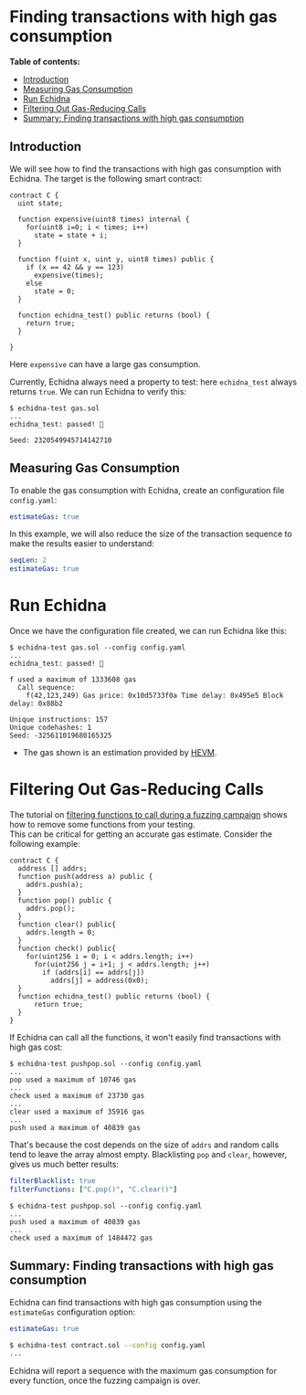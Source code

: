 # Finding transactions with high gas consumption

**Table of contents:**

- [Introduction](#introduction)
- [Measuring Gas Consumption](#measuring-gas-consumption)
- [Run Echidna](#run-echidna)
- [Filtering Out Gas-Reducing Calls](#filtering-out-gas-reducing-calls)
- [Summary: Finding transactions with high gas consumption](#summary-finding-transactions-with-high-gas-consumption)

## Introduction

We will see how to find the transactions with high gas consumption with Echidna. The target is the following smart contract:

```solidity
contract C {
  uint state;

  function expensive(uint8 times) internal {
    for(uint8 i=0; i < times; i++)
      state = state + i;
  }

  function f(uint x, uint y, uint8 times) public {
    if (x == 42 && y == 123)
      expensive(times);
    else
      state = 0;
  }

  function echidna_test() public returns (bool) {
    return true;
  }

}
```
Here `expensive` can have a large gas consumption. 

Currently, Echidna always need a property to test: here `echidna_test` always returns `true`.
We can run Echidna to verify this:

```
$ echidna-test gas.sol
...
echidna_test: passed! 🎉

Seed: 2320549945714142710
```

## Measuring Gas Consumption

To enable the gas consumption with Echidna, create an configuration file `config.yaml`:

```yaml
estimateGas: true
```

In this example, we will also reduce the size of the transaction sequence to make the results easier to understand: 

```yaml
seqLen: 2
estimateGas: true
```

# Run Echidna

Once we have the configuration file created, we can run Echidna like this:

```
$ echidna-test gas.sol --config config.yaml 
...
echidna_test: passed! 🎉

f used a maximum of 1333608 gas
  Call sequence:
    f(42,123,249) Gas price: 0x10d5733f0a Time delay: 0x495e5 Block delay: 0x88b2

Unique instructions: 157
Unique codehashes: 1
Seed: -325611019680165325

```

- The gas shown is an estimation provided by [HEVM](https://github.com/dapphub/dapptools/tree/master/src/hevm#hevm-).

# Filtering Out Gas-Reducing Calls

The tutorial on [filtering functions to call during a fuzzing campaign](./filtering-functions.md) shows how to
remove some functions from your testing.  
This can be critical for getting an accurate gas estimate.
Consider the following example:

```solidity
contract C {
  address [] addrs;
  function push(address a) public {
    addrs.push(a);
  }
  function pop() public {
    addrs.pop();
  }
  function clear() public{
    addrs.length = 0;
  }
  function check() public{
    for(uint256 i = 0; i < addrs.length; i++)
      for(uint256 j = i+1; j < addrs.length; j++)
        if (addrs[i] == addrs[j])
          addrs[j] = address(0x0);
  }
  function echidna_test() public returns (bool) {
      return true;
  }
}
```
If Echidna can call all the functions, it won't easily find transactions with high gas cost:

```
$ echidna-test pushpop.sol --config config.yaml
...
pop used a maximum of 10746 gas
...
check used a maximum of 23730 gas
...
clear used a maximum of 35916 gas
...
push used a maximum of 40839 gas
```

That's because the cost depends on the size of `addrs` and random calls tend to leave the array almost empty.
Blacklisting `pop` and `clear`, however, gives us much better results:

```yaml
filterBlacklist: true
filterFunctions: ["C.pop()", "C.clear()"]
```

```
$ echidna-test pushpop.sol --config config.yaml
...
push used a maximum of 40839 gas
...
check used a maximum of 1484472 gas
```

## Summary: Finding transactions with high gas consumption

Echidna can find transactions with high gas consumption using the `estimateGas` configuration option:

```yaml
estimateGas: true
```

```bash
$ echidna-test contract.sol --config config.yaml 
...
```

Echidna will report a sequence with the maximum gas consumption for every function, once the fuzzing campaign is over.
